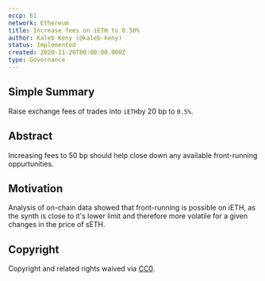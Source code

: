 ```yaml
---
eccp: 61
network: Ethereum
title: Increase fees on iETH to 0.50%
author: Kaleb Keny (@kaleb-keny)
status: Implemented
created: 2020-11-20T00:00:00.000Z
type: Governance
---
```


<!--You can leave these HTML comments in your merged ECCP and delete the visible duplicate text guides, they will not appear and may be helpful to refer to if you edit it again. This is the suggested template for new ECCPs. Note that an ECCP number will be assigned by an editor. When opening a pull request to submit your ECCP, please use an abbreviated title in the filename, `eccp-draft_title_abbrev.md`. The title should be 44 characters or less.-->

## Simple Summary

<!--"If you can't explain it simply, you don't understand it well enough." Provide a simplified and layman-accessible explanation of the ECCP.-->

Raise exchange fees of trades into `iETH`by 20 bp to `0.5%`.

## Abstract

<!--A short (~200 word) description of the variable change proposed.-->

Increasing fees to 50 bp should help close down any available front-running oppurtunities.

## Motivation

<!--The motivation is critical for ECCPs that want to update variables within Elysian. It should clearly explain why the existing variable is not incentive aligned. ECCP submissions without sufficient motivation may be rejected outright.-->

Analysis of on-chain data showed that front-running is possible on iETH, as the synth is close to it's lower limit and therefore more volatile for a given changes in the price of sETH.

## Copyright

Copyright and related rights waived via [CC0](https://creativecommons.org/publicdomain/zero/1.0/).
